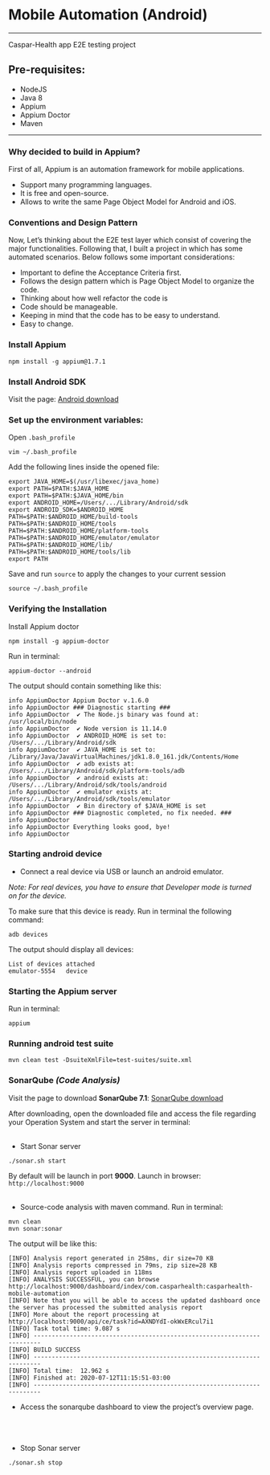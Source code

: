 # Mobile Automation (Android)
---

Caspar-Health app E2E testing project

## Pre-requisites:

- NodeJS
- Java 8
- Appium 
- Appium Doctor
- Maven


---

### Why decided to build in Appium?

First of all, Appium is an automation framework for mobile applications.

- Support many programming languages.
- It is free and open-source.
- Allows to write the same Page Object Model for Android and iOS.


### Conventions and Design Pattern

Now, Let’s thinking about the E2E test layer which consist of covering the major functionalities. Following that, I built a project in which has some automated scenarios. Below follows some important considerations:

- Important to define the Acceptance Criteria first.
- Follows the design pattern which is Page Object Model to organize the code. 
- Thinking about how well refactor the code is
- Code should be manageable.
- Keeping in mind that the code has to be easy to understand. 
- Easy to change.


### Install Appium

```
npm install -g appium@1.7.1
```

### Install Android SDK

Visit the page: [Android download](https://developer.android.com/studio#command-tools)


### Set up the environment variables:

Open `.bash_profile`

```
vim ~/.bash_profile
```

Add the following lines inside the opened file:

```
export JAVA_HOME=$(/usr/libexec/java_home)
export PATH=$PATH:$JAVA_HOME
export PATH=$PATH:$JAVA_HOME/bin
export ANDROID_HOME=/Users/.../Library/Android/sdk
export ANDROID_SDK=$ANDROID_HOME
PATH=$PATH:$ANDROID_HOME/build-tools
PATH=$PATH:$ANDROID_HOME/tools
PATH=$PATH:$ANDROID_HOME/platform-tools
PATH=$PATH:$ANDROID_HOME/emulator/emulator
PATH=$PATH:$ANDROID_HOME/lib/
PATH=$PATH:$ANDROID_HOME/tools/lib
export PATH
```

Save and run `source` to apply the changes to your current session

```
source ~/.bash_profile
```


### Verifying the Installation

Install Appium doctor

```
npm install -g appium-doctor
```


Run in terminal:

```
appium-doctor --android
```

The output should contain something like this:

```
info AppiumDoctor Appium Doctor v.1.6.0
info AppiumDoctor ### Diagnostic starting ###
info AppiumDoctor  ✔ The Node.js binary was found at: /usr/local/bin/node
info AppiumDoctor  ✔ Node version is 11.14.0
info AppiumDoctor  ✔ ANDROID_HOME is set to: /Users/.../Library/Android/sdk
info AppiumDoctor  ✔ JAVA_HOME is set to: /Library/Java/JavaVirtualMachines/jdk1.8.0_161.jdk/Contents/Home
info AppiumDoctor  ✔ adb exists at: /Users/.../Library/Android/sdk/platform-tools/adb
info AppiumDoctor  ✔ android exists at: /Users/.../Library/Android/sdk/tools/android
info AppiumDoctor  ✔ emulator exists at: /Users/.../Library/Android/sdk/tools/emulator
info AppiumDoctor  ✔ Bin directory of $JAVA_HOME is set
info AppiumDoctor ### Diagnostic completed, no fix needed. ###
info AppiumDoctor
info AppiumDoctor Everything looks good, bye!
info AppiumDoctor
```


### Starting android device

- Connect a real device via USB or launch an android emulator. 

*Note: For real devices, you have to ensure that Developer mode is turned on for the device.*

To make sure that this device is ready. Run in terminal the following command:

```
adb devices
```

The output should display all devices:

```
List of devices attached
emulator-5554	device
```


### Starting the Appium server

Run in terminal:

```
appium
```


### Running android test suite


```
mvn clean test -DsuiteXmlFile=test-suites/suite.xml
```


### SonarQube _(Code Analysis)_

Visit the page to download **SonarQube 7.1**: [SonarQube download](https://www.sonarqube.org/downloads/)

After downloading, open the downloaded file and access the file regarding your Operation System and start the server in terminal:<br><br/>


- Start Sonar server

```
./sonar.sh start
```

By default will be launch in port **9000**. Launch in browser: `http://localhost:9000`<br><br/>


- Source-code analysis with maven command. Run in terminal:

```
mvn clean
mvn sonar:sonar
```

The output will be like this:

```
[INFO] Analysis report generated in 258ms, dir size=70 KB
[INFO] Analysis reports compressed in 79ms, zip size=28 KB
[INFO] Analysis report uploaded in 118ms
[INFO] ANALYSIS SUCCESSFUL, you can browse http://localhost:9000/dashboard/index/com.casparhealth:casparhealth-mobile-automation
[INFO] Note that you will be able to access the updated dashboard once the server has processed the submitted analysis report
[INFO] More about the report processing at http://localhost:9000/api/ce/task?id=AXNDYdI-okWxERcul7i1
[INFO] Task total time: 9.087 s
[INFO] ------------------------------------------------------------------------
[INFO] BUILD SUCCESS
[INFO] ------------------------------------------------------------------------
[INFO] Total time:  12.962 s
[INFO] Finished at: 2020-07-12T11:15:51-03:00
[INFO] ------------------------------------------------------------------------
```



- Access the sonarqube dashboard to view the project’s overview page.<br><br/><br><br/>

- Stop Sonar server

```
./sonar.sh stop
```

